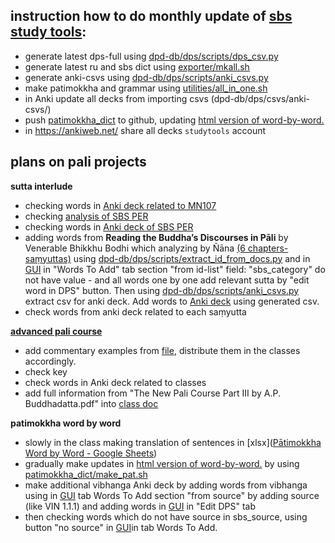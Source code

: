 
## instruction how to do monthly update of [sbs study tools](https://sasanarakkha.github.io/study-tools/):

- generate latest dps-full using [dpd-db/dps/scripts/dps_csv.py](https://github.com/digitalpalidictionary/dpd-db/blob/main/dps/scripts/dps_csv.py)
- generate latest ru and sbs dict using [exporter/mkall.sh](https://github.com/Devamitta/exporter/blob/main/mkall.sh)
- generate anki-csvs using [dpd-db/dps/scripts/anki_csvs.py](https://github.com/digitalpalidictionary/dpd-db/blob/main/dps/scripts/anki_csvs.py)
- make patimokkha and grammar using [utilities/all_in_one.sh](https://github.com/Devamitta/utilities/blob/main/all_in_one.sh)
- in Anki update all decks from importing csvs (dpd-db/dps/csvs/anki-csvs/)
- push [patimokkha_dict](https://github.com/Devamitta/patimokkha_dict) to github, updating [html version of word-by-word.](https://devamitta.github.io/patimokkha_dict/Bhikkhu_Patimokkha/main.html)
- in https://ankiweb.net/ share all decks `studytools` account


## plans on pali projects

**sutta interlude**

- checking words in [Anki deck related to MN107](https://github.com/sasanarakkha/study-tools/releases/latest/download/suttas-advanced-pali-class.apkg)
- checking [analysis of SBS PER](https://sasanarakkha.github.io/study-tools/sbs-per-analysis.html)
- checking words in [Anki deck of SBS PER](https://sasanarakkha.github.io/study-tools/anki-decks/sbs-pali-english-vocab.html)
- adding words from **Reading the Buddha’s Discourses in Pāli** by Venerable Bhikkhu Bodhi which analyzing by Ñāna [(6 chapters-saṃyuttas)](https://sasanarakkha.github.io/study-tools/pali-class/pali-class-adv.html) using [dpd-db/dps/scripts/extract_id_from_docs.py](https://github.com/digitalpalidictionary/dpd-db/blob/main/dps/scripts/extract_id_from_docs.py) and in [GUI](https://github.com/digitalpalidictionary/dpd-db/blob/main/gui/gui.py) in "Words To Add" tab section "from id-list" field: "sbs_category" do not have value - and all words one by one add relevant sutta by "edit word in DPS" button. Then using [dpd-db/dps/scripts/anki_csvs.py](https://github.com/digitalpalidictionary/dpd-db/blob/main/dps/scripts/anki_csvs.py) extract csv for anki deck. Add words to [Anki deck](https://github.com/sasanarakkha/study-tools/releases/latest/download/suttas-advanced-pali-class.apkg) using generated csv.
- check words from anki deck related to each saṃyutta

**[advanced pali course](https://sasanarakkha.github.io/study-tools/pali-class/pali-class-adv.html)**

- add commentary examples from [file](https://docs.google.com/document/d/1lK846LWGEpC9VJvQ6GZYUgZDWdjLtZSZ/edit), distribute them in the classes accordingly.
- check key
- check words in Anki deck related to classes
- add full information from "The New Pali Course Part III by A.P. Buddhadatta.pdf" into [class doc](https://docs.google.com/document/d/1QMX_yuH9uJeTEfg3ItetlI5RVsPGlj0Q1XUstHXRLZo/edit)

**patimokkha word by word**

- slowly in the class making translation of sentences in [xlsx]([Pātimokkha Word by Word - Google Sheets](https://docs.google.com/spreadsheets/d/1rS-IlX4DvKmnBO58KON37eVnOZqwfkG-ot-zIjCuzH4/edit#gid=1426532622))
- gradually make updates in [html version of word-by-word.](https://devamitta.github.io/patimokkha_dict/Bhikkhu_Patimokkha/main.html) by using [patimokkha_dict/make_pat.sh](https://github.com/Devamitta/patimokkha_dict/blob/main/make_pat.sh)
- make additional vibhanga Anki deck by adding words from vibhanga using in [GUI](https://github.com/digitalpalidictionary/dpd-db/blob/main/gui/gui.py) tab Words To Add section "from source" by adding source (like VIN 1.1.1) and adding words in [GUI](https://github.com/digitalpalidictionary/dpd-db/blob/main/gui/gui.py) in "Edit DPS" tab
- then checking words which do not have source in sbs_source, using button "no source" in  [GUI](https://github.com/digitalpalidictionary/dpd-db/blob/main/gui/gui.py)in tab Words To Add. 